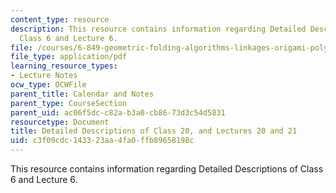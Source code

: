 ```yaml
---
content_type: resource
description: This resource contains information regarding Detailed Descriptions of
  Class 6 and Lecture 6.
file: /courses/6-849-geometric-folding-algorithms-linkages-origami-polyhedra-fall-2012/c3f09cdc143323aa4fa0ffb89658198c_MIT6_849F12_desc20.pdf
file_type: application/pdf
learning_resource_types:
- Lecture Notes
ocw_type: OCWFile
parent_title: Calendar and Notes
parent_type: CourseSection
parent_uid: ac06f5dc-c82a-b3a0-cb86-73d3c54d5831
resourcetype: Document
title: Detailed Descriptions of Class 20, and Lectures 20 and 21
uid: c3f09cdc-1433-23aa-4fa0-ffb89658198c
---
```

This resource contains information regarding Detailed Descriptions of Class 6 and Lecture 6.

